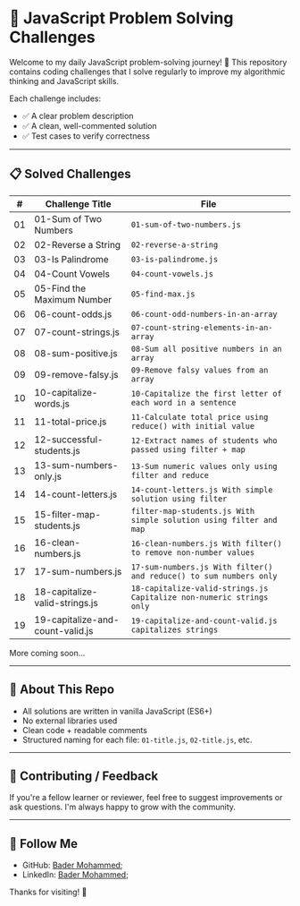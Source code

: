 # 🧠 JavaScript Problem Solving Challenges

Welcome to my daily JavaScript problem-solving journey! 🚀
This repository contains coding challenges that I solve
regularly to improve my algorithmic thinking and JavaScript skills.

Each challenge includes:

* ✅ A clear problem description
* ✅ A clean, well-commented solution
* ✅ Test cases to verify correctness

---

## 📋 Solved Challenges

| #  | Challenge Title                 | File                                                                   |
| -- | ------------------------------- | ---------------------------------------------------------------------- |
| 01 | 01-Sum of Two Numbers           | `01-sum-of-two-numbers.js`                                             |
| 02 | 02-Reverse a String             | `02-reverse-a-string`                                                  |
| 03 | 03-Is Palindrome                | `03-is-palindrome.js`                                                  |
| 04 | 04-Count Vowels                 | `04-count-vowels.js`                                                   |
| 05 | 05-Find the Maximum Number      | `05-find-max.js`                                                       |
| 06 | 06-count-odds.js                | `06-count-odd-numbers-in-an-array`                                     |
| 07 | 07-count-strings.js             | `07-count-string-elements-in-an-array`                                 |
| 08 | 08-sum-positive.js              | `08-Sum all positive numbers in an array`                              |
| 09 | 09-remove-falsy.js              | `09-Remove falsy values from an array`                                 |
| 10 | 10-capitalize-words.js          | `10-Capitalize the first letter of each word in a sentence`            |
| 11 | 11-total-price.js               | `11-Calculate total price using reduce() with initial value`           |
| 12 | 12-successful-students.js       | `12-Extract names of students who passed using filter + map`           |
| 13 | 13-sum-numbers-only.js          | `13-Sum numeric values only using filter and reduce`                   |
| 14 | 14-count-letters.js             | `14-count-letters.js With simple solution using filter`                |
| 15 | 15-filter-map-students.js       | `filter-map-students.js With simple solution using filter and map`     |
| 16 | 16-clean-numbers.js             | `16-clean-numbers.js With filter() to remove non-number values`        |
| 17 | 17-sum-numbers.js               | `17-sum-numbers.js With filter() and reduce() to sum numbers only`     |
| 18 | 18-capitalize-valid-strings.js  | `18-capitalize-valid-strings.js Capitalize non-numeric strings only`   |
| 19 | 19-capitalize-and-count-valid.js| `19-capitalize-and-count-valid.js capitalizes strings`                 |

More coming soon...

---

## 📌 About This Repo

* All solutions are written in vanilla JavaScript (ES6+)
* No external libraries used
* Clean code + readable comments
* Structured naming for each file: `01-title.js`, `02-title.js`, etc.

---

## 🤝 Contributing / Feedback

If you're a fellow learner or reviewer, feel free to suggest
improvements or ask questions. I'm always happy to grow with the community.

---

## 🔗 Follow Me

* GitHub: [Bader Mohammed](https://github.com/Bader917);
* LinkedIn: [Bader Mohammed](https://www.linkedin.com/in/bader917/);

Thanks for visiting! 🙌
